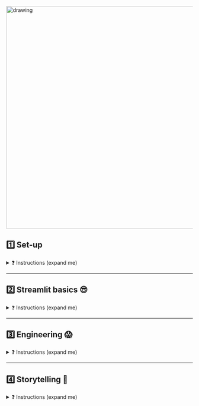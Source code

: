 <img src="https://wagon-public-datasets.s3.amazonaws.com/data-engineering/W1D5/streamlit-logo.png" alt="drawing" width="600"/>

## 1️⃣ Set-up
<details>
<summary markdown='span'>❓ Instructions (expand me)</summary>

### 🎯 Goal
By the end of the setup, you should have a working stack using docker-compose (PostgreSQL, Streamlit) with the Formula 1 database loaded into PostgreSQL after running a SQL script in DBeaver. You will be able to access the Streamlit app at http://localhost:8501.

<img src="https://wagon-public-datasets.s3.amazonaws.com/data-engineering/W1D5/localhost8501.png" alt="drawing" width="600"/>

### Instructions
1️⃣ ❓ Run the following command to download a `SQL` file and place it in your `database/init/` subdirectory:
```bash
curl --output ./database/init/f1db.sql.gz https://storage.googleapis.com/lewagon-data-engineering-bootcamp-assets/datasets/f1/f1db.sql.gz
```

2️⃣ ❓ You need to run the contents of this SQL file in DBeaver in order to create the data for today (we will do this in a later step). It is still zipped, unzip it yourself using the `gzip` command from the terminal.

3️⃣ ❓ In the `docker-compose-basic.yml` file - create the database service:
- based on PostgreSQL 14
- with a Restart policy: `Always`
- Loading the database f1db.sql located in `database/init/f1db.sql` into PostgreSQL leveraging volumes and the image's entrypoint `/docker-entrypoint-initdb.d/`
- with the Environment variables:
  - POSTGRES_DB=f1db
  - POSTGRES_PASSWORD=postgres
  - POSTGRES_USER=postgres

4️⃣ ❓ Create the Streamlit service
- Building the image (Dockerfile) located at the root folder
- with a Restart policy: `Always`
- Mounting the root folder into `/app/`
- Mounting the `./.streamlit` folder into `/app/.streamlit/`
- Opening the port 8501
- Depending on the database service


### Connecting Streamlit to the database 🔗
💡 To connect a Streamlit app to the database, we need to create a secrets file to store our database credentials. This file, which is in the `.toml` format, is never committed to Git and should always be kept private and secure. Streamlit automatically loads and parses this file at runtime if it is in the correct location, similar to how an `.env` file is used.

1️⃣ ❓ In the `.streamlit` folder there is an existing config file responsible for the configuration of a few key elements in Streamlit. In the same folder add a `secrets.toml` file

2️⃣ ❓ In the `secrets.toml` file add the required credentials to connect to the PostgresSQL instance
  ```toml
  [postgres]

  drivername = "postgresql"
  host = "database"
  port = 5432
  database = "f1db"
  username = "postgres"
  password = "postgres"
  ```

3️⃣ ❓ Run
```bash
docker-compose -f docker-compose-basic.yml up
```
☝️ You should be able to access the Streamlit app at http://localhost:8501.

4️⃣ ❓Run the sql script of `01-Streamlit/database/init/f1db.sql` to load the tables
into the Postgres database through the DBeaver interface (if this did not happen automatically). Use the values from the `secrets.toml` file to log into DBeaver. Head to http://localhost:8501 👉 to see the dashboard✨

🚀 You are now ready to continue with the UI implementation.

</details>

---

## 2️⃣ Streamlit basics 😎

<details>
<summary markdown='span'>❓ Instructions (expand me)</summary>


🎯 We are going to use real Formula 1 data. The goal of this exercise is to get you familiar with the basic functionalities of Streamlit, while exploring the Formula 1 dataset 🚗.

📚 Use the [documentation](https://docs.streamlit.io/library/api-reference) of Streamlit to help you.

In the `f1dashboard` folder there is a file called `basic.py`. It is already partly filled with code, but your goal is to enhance the main Streamlit page with the following:

1️⃣ ❓ Add the right caching decorator to the `load_data()` function. The `load_data` function loads the data from the database.
<details>
  <summary markdown='span'>🤯 Why?</summary>

🤯  The caching mechanism makes sure that the loaded data is stored in the `cache` of Streamlit. The next time that the Streamlit script is run, the data does not have to be retrieved from the database, but can be retrieved from `cache`, speeding up the application.
</details>

2️⃣ ❓ We want to add some more written content to the web app! Create a Streamlit subheader in the `create_main_page()` function. Also create a title and subheader in the sidebar.

3️⃣ 💡 At the moment the `create_main_page()` function returns `races` as a string value. This value is used as input by the `load_data()` function to load the data. However, `races` is not the only table in the database. All table names are stored a list called `tables` (see the top of the `basic.py` file). ❓ Your job is to create a **[Streamlit selectbox widget](https://docs.streamlit.io/library/api-reference/widgets/st.selectbox)** that uses this list as its input, and allows the user to select one of the tables. Return the selected table from the `create_main_function`.

4️⃣ ❓ Lets explore the data and do some summary statistics on the data using the `describe()` method from the `Pandas` package in the `summary_statistics` function.

5️⃣ ❓ Create a bar chart that shows the number of points for the 5 best-performing drivers in descending order (show the driver with the most points on the left side of the graph). Write a query in the `top_driver()` function to retrieve the data and create a bar chart under `if __name__ == '__main__':` after having assigned the data to `top_driver_data`. Use the `drivers` and `driver_standings` tables.

<img src="https://wagon-public-datasets.s3.amazonaws.com/data-engineering/W1D5/top_drivers.png" alt="drawing" width="600"/>


6️⃣ ❓ Create a line chart with the number of points for the driver **Lewis Hamilton** over the years, with years on the x-axis and the number of points on the y-axis. You need the `drivers`, `driver_standings` and `races` table.

<img src="https://wagon-public-datasets.s3.amazonaws.com/data-engineering/W1D5/lewis_over_the_years.png" alt="drawing" width="600"/>


7️⃣ ❓ The data that is loaded needs to be stored into the [session state](https://docs.streamlit.io/library/api-reference/session-state) for it to be reusable across different pages in Streamlit. Add the loaded_data into the Streamlit session state in the `session_state()` function. Validate that you can access the data on the `descriptives` page from the session state. See the [docs](https://docs.streamlit.io/library/api-reference/session-state) for more info.

💾  **Commit and push** your code when you are finished.✨

</details>

---

## 3️⃣ Engineering 😱
<details>
<summary markdown='span'>❓ Instructions (expand me)</summary>

We have a basic Streamlit app now, which we have coded in a single python file. In order to make the app scalable and future-proof, we have some refactoring to do.

1️⃣ ❓ Copy and paste the contents of `docker-compose-basic.yml` to `docker-compose-advanced.yml`, but change the Streamlit file that you run from `command: ["streamlit", "run", "f1dashboard/basic.py"]` to `command: ["streamlit", "run", "f1dashboard/advanced.py"]`. Run `docker-compose -f docker-compose-advanced.yml up`

2️⃣ ❓ Convert your basic application into a [multi-page app](https://blog.streamlit.io/introducing-multipage-apps/). In the `pages` folder there are two files. Each of these files create a separate page in the Streamlit app, which is visible in the sidebar. To keep the app clean, you can implement different parts of your application functionality on different pages. All things considered, use the following structure:
  - `pages/01_descriptives.py` - Implement your `summary_statistics` function here. Implement the `selectbox` widget that you created before and assign it to `self.selected_table`, replacing the hard-coded `races` value with it. There is a list with the different tables in the `constants.py` file. You should be able to select one of these tables and get the descriptive statistics of that table.
  - `pages/02_visualizations.py` - Move your visualizations to this page. You can see that the data for the top drivers and for the points of Lewis Hamilton over the years is retrieved using the `get_data` function of the F1Cache class.
    <details>
      <summary markdown='span'>🤯 get_data?</summary>
    💡 How it works is that `get_data("top_drivers")` triggers the function of `top_drivers` in the `queries.py` file. Similarly, `get_data("lewis_over_the_years")` triggers the `lewis_over_the_years` function in `queries.py`. If you want to create a new function using this structure:
    1) Create the function in `queries.py` (e.g. called `get_fastest_lap_time`)
    2) Trigger it in the `02_visualizations` page using `get_data("get_fastest_lap_time")`. You are welcome to ignore this structure and write your own logic of course for retrieving data, this is only intended to help you out a bit.
    </details>

  - `advanced/queries.py` - Move your queries to retrieve the data here
  - `advanced.py` - The code with the Streamlit commands on the main page. You can move your titles and subheaders here.

  A lot of the other code has already been implemented. Object-oriented-programming is used to create classes and methods. The following files were created:
  - `advanced/database.py` - For initializing the database connection
  - `advanced/cache.py` - Contains the `session_state()` logic
  - `advanced/constants.py` - Contains the table names of the database

💡 Check that everything is running smoothly, if not, contact the teacher/TA!

</details>

---

## 4️⃣ Storytelling 📢
<details>
<summary markdown='span'>❓ Instructions (expand me)</summary>

Now that the engineering structure is in place, it is time to explore the data further 📊. You have been assigned to a Formula 1 team in pairs, and it is your job to:
- ❓ Give a **presentation** to the management of your team (played by the TA and teacher) on how well you think your team will perform in 2019 based on data from previous years 📈.
- ❓ The CTO (also us) is also interested in learning about the **technical details** of your Streamlit application. Therefore, you should create an extra page in your Streamlit app where you explain how you ensure that your web app stays **fast**, even if the amount of data increases.

Some analytical questions that you should answer in your presentation include:

- ❓ How many points has your team scored over the years?
- ❓ Who are your current drivers?
- ❓ If a driver is not performing well, which drivers from other teams should
your team consider getting?
- ❓ What has historically been the best racetrack for your team? 👍
- ❓ What has been the worst racetrack? 👎
- ❓ Which two teams are your closest competitors? 💥

Use your creativity to come up with additional analysis if you have time. Support your analysis using Streamlit titles and text using Markdown. At the end of the day, we will ask you to present your findings to the group using your Streamlit application 📉. There is no need to create any slides for your presentation. No worries if you do not get to finish all the questions!

🚀 Good luck and enjoy!

</details>
